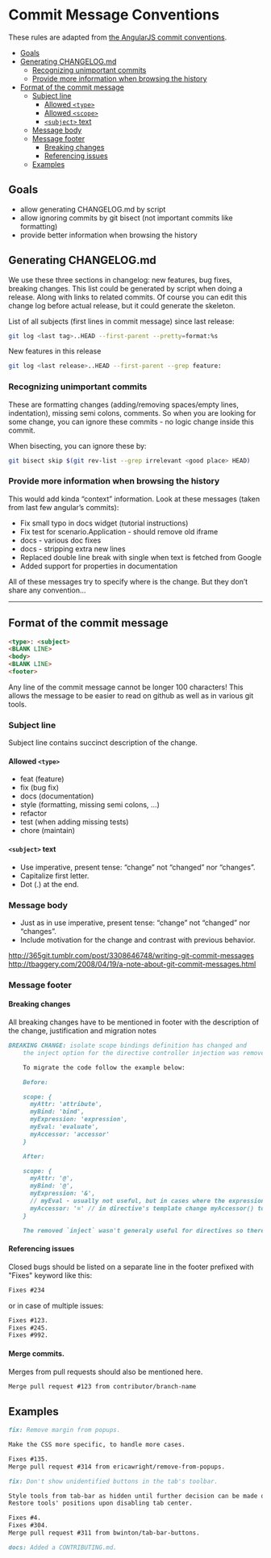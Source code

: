 Commit Message Conventions
==========================
These rules are adapted from [the AngularJS commit conventions](https://github.com/angular/angular.js/blob/master/CONTRIBUTING.md#commit).

* [Goals](#goals)
* [Generating CHANGELOG.md](#generating-changelogmd)
  * [Recognizing unimportant commits](#recognizing-unimportant-commits)
  * [Provide more information when browsing the history](#provide-more-information-when-browsing-the-history)
* [Format of the commit message](#format-of-the-commit-message)
  * [Subject line](#subject-line)
    * [Allowed `<type>`](#allowed-type)
    * [Allowed `<scope>`](#allowed-scope)
    * [`<subject>` text](#subject-text)
  * [Message body](#message-body)
  * [Message footer](#message-footer)
    * [Breaking changes](#breaking-changes)
    * [Referencing issues](#referencing-issues)
  * [Examples](#examples)

Goals
-----
* allow generating CHANGELOG.md by script
* allow ignoring commits by git bisect (not important commits like formatting)
* provide better information when browsing the history

Generating CHANGELOG.md
-----------------------
We use these three sections in changelog: new features, bug fixes, breaking changes.
This list could be generated by script when doing a release. Along with links to related commits.
Of course you can edit this change log before actual release, but it could generate the skeleton.

List of all subjects (first lines in commit message) since last release:
```bash
git log <last tag>..HEAD --first-parent --pretty=format:%s
```


New features in this release
```bash
git log <last release>..HEAD --first-parent --grep feature:
```

### Recognizing unimportant commits
These are formatting changes (adding/removing spaces/empty lines, indentation), missing semi colons, comments. So when you are looking for some change, you can ignore these commits - no logic change inside this commit.

When bisecting, you can ignore these by:
```bash
git bisect skip $(git rev-list --grep irrelevant <good place> HEAD)
```

### Provide more information when browsing the history
This would add kinda “context” information.
Look at these messages (taken from last few angular’s commits):

* Fix small typo in docs widget (tutorial instructions)
* Fix test for scenario.Application - should remove old iframe
* docs - various doc fixes
* docs - stripping extra new lines
* Replaced double line break with single when text is fetched from Google
* Added support for properties in documentation


All of these messages try to specify where is the change. But they don’t share any convention...

---

Format of the commit message
----------------------------
```markdown
<type>: <subject>
<BLANK LINE>
<body>
<BLANK LINE>
<footer>
```

Any line of the commit message cannot be longer 100 characters! This allows the message to be easier to read on github as well as in various git tools.

### Subject line
Subject line contains succinct description of the change.

#### Allowed `<type>`
* feat (feature)
* fix (bug fix)
* docs (documentation)
* style (formatting, missing semi colons, …)
* refactor
* test (when adding missing tests)
* chore (maintain)

#### `<subject>` text
* Use imperative, present tense: “change” not “changed” nor “changes”.
* Capitalize first letter.
* Dot (.) at the end.

### Message body
* Just as in <subject> use imperative, present tense: “change” not “changed” nor “changes”.
* Include motivation for the change and contrast with previous behavior.

http://365git.tumblr.com/post/3308646748/writing-git-commit-messages
http://tbaggery.com/2008/04/19/a-note-about-git-commit-messages.html

### Message footer

#### Breaking changes

All breaking changes have to be mentioned in footer with the description of the change, justification and migration notes

```markdown
BREAKING CHANGE: isolate scope bindings definition has changed and
    the inject option for the directive controller injection was removed.

    To migrate the code follow the example below:

    Before:

    scope: {
      myAttr: 'attribute',
      myBind: 'bind',
      myExpression: 'expression',
      myEval: 'evaluate',
      myAccessor: 'accessor'
    }

    After:

    scope: {
      myAttr: '@',
      myBind: '@',
      myExpression: '&',
      // myEval - usually not useful, but in cases where the expression is assignable, you can use '='
      myAccessor: '=' // in directive's template change myAccessor() to myAccessor
    }

    The removed `inject` wasn't generaly useful for directives so there should be no code using it.
```

#### Referencing issues

Closed bugs should be listed on a separate line in the footer prefixed with "Fixes" keyword like this:
```markdown
Fixes #234
```

or in case of multiple issues:
```markdown
Fixes #123.
Fixes #245.
Fixes #992.
```

#### Merge commits.

Merges from pull requests should also be mentioned here.
```markdown
Merge pull request #123 from contributor/branch-name
```

Examples
--------
```markdown
fix: Remove margin from popups.

Make the CSS more specific, to handle more cases.

Fixes #135.
Merge pull request #314 from ericawright/remove-from-popups.
```

```markdown
fix: Don't show unidentified buttons in the tab's toolbar.

Style tools from tab-bar as hidden until further decision can be made on where to put them.
Restore tools' positions upon disabling tab center.

Fixes #4.
Fixes #304.
Merge pull request #311 from bwinton/tab-bar-buttons.
```

```markdown
docs: Added a CONTRIBUTING.md.
```
